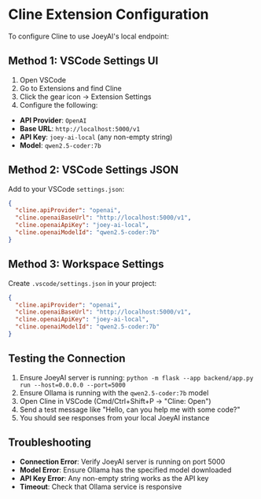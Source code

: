 # Cline Extension Configuration

To configure Cline to use JoeyAI's local endpoint:

## Method 1: VSCode Settings UI

1. Open VSCode
2. Go to Extensions and find Cline
3. Click the gear icon → Extension Settings
4. Configure the following:

- **API Provider**: `OpenAI`
- **Base URL**: `http://localhost:5000/v1`
- **API Key**: `joey-ai-local` (any non-empty string)
- **Model**: `qwen2.5-coder:7b`

## Method 2: VSCode Settings JSON

Add to your VSCode `settings.json`:

```json
{
  "cline.apiProvider": "openai",
  "cline.openaiBaseUrl": "http://localhost:5000/v1",
  "cline.openaiApiKey": "joey-ai-local",
  "cline.openaiModelId": "qwen2.5-coder:7b"
}
```

## Method 3: Workspace Settings

Create `.vscode/settings.json` in your project:

```json
{
  "cline.apiProvider": "openai",
  "cline.openaiBaseUrl": "http://localhost:5000/v1", 
  "cline.openaiApiKey": "joey-ai-local",
  "cline.openaiModelId": "qwen2.5-coder:7b"
}
```

## Testing the Connection

1. Ensure JoeyAI server is running: `python -m flask --app backend/app.py run --host=0.0.0.0 --port=5000`
2. Ensure Ollama is running with the `qwen2.5-coder:7b` model
3. Open Cline in VSCode (Cmd/Ctrl+Shift+P → "Cline: Open")
4. Send a test message like "Hello, can you help me with some code?"
5. You should see responses from your local JoeyAI instance

## Troubleshooting

- **Connection Error**: Verify JoeyAI server is running on port 5000
- **Model Error**: Ensure Ollama has the specified model downloaded
- **API Key Error**: Any non-empty string works as the API key
- **Timeout**: Check that Ollama service is responsive
